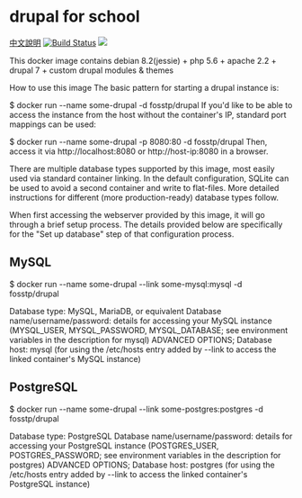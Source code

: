 # drupal for school
[中文說明](https://github.com/fosstp/drupal4school/blob/master/README.zh-tw.md)
[![Build Status](https://travis-ci.org/fosstp/drupal4school.svg?branch=master)](https://travis-ci.org/fosstp/drupal4school)
[![](https://images.microbadger.com/badges/version/fosstp/drupal.svg)](http://microbadger.com/images/fosstp/drupal "Get your own version badge on microbadger.com")

This docker image contains debian 8.2(jessie) + php 5.6 + apache 2.2 + drupal 7 + custom drupal modules & themes

How to use this image
The basic pattern for starting a drupal instance is:

$ docker run --name some-drupal -d fosstp/drupal
If you'd like to be able to access the instance from the host without the container's IP, standard port mappings can be used:

$ docker run --name some-drupal -p 8080:80 -d fosstp/drupal
Then, access it via http://localhost:8080 or http://host-ip:8080 in a browser.

There are multiple database types supported by this image, most easily used via standard container linking. In the default configuration, SQLite can be used to avoid a second container and write to flat-files. More detailed instructions for different (more production-ready) database types follow.

When first accessing the webserver provided by this image, it will go through a brief setup process. The details provided below are specifically for the "Set up database" step of that configuration process.

## MySQL
$ docker run --name some-drupal --link some-mysql:mysql -d fosstp/drupal

Database type: MySQL, MariaDB, or equivalent
Database name/username/password: details for accessing your MySQL instance (MYSQL_USER, MYSQL_PASSWORD, MYSQL_DATABASE; see environment variables in the description for mysql)
ADVANCED OPTIONS; Database host: mysql (for using the /etc/hosts entry added by --link to access the linked container's MySQL instance)

## PostgreSQL
$ docker run --name some-drupal --link some-postgres:postgres -d fosstp/drupal

Database type: PostgreSQL
Database name/username/password: details for accessing your PostgreSQL instance (POSTGRES_USER, POSTGRES_PASSWORD; see environment variables in the description for postgres)
ADVANCED OPTIONS; Database host: postgres (for using the /etc/hosts entry added by --link to access the linked container's PostgreSQL instance)
